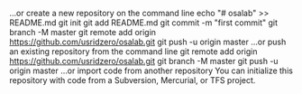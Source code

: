 …or create a new repository on the command line
echo "# osalab" >> README.md
git init
git add README.md
git commit -m "first commit"
git branch -M master
git remote add origin https://github.com/usridzero/osalab.git
git push -u origin master
…or push an existing repository from the command line
git remote add origin https://github.com/usridzero/osalab.git
git branch -M master
git push -u origin master
…or import code from another repository
You can initialize this repository with code from a Subversion, Mercurial, or TFS project.



